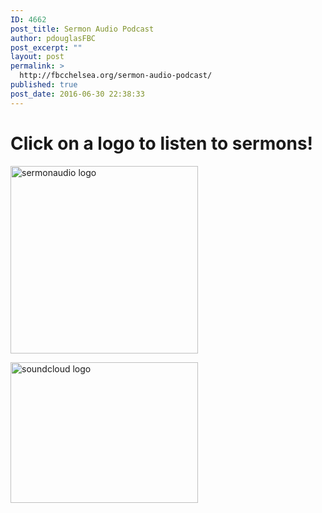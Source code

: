 ```yaml
---
ID: 4662
post_title: Sermon Audio Podcast
author: pdouglasFBC
post_excerpt: ""
layout: post
permalink: >
  http://fbcchelsea.org/sermon-audio-podcast/
published: true
post_date: 2016-06-30 22:38:33
---
```

<h1>Click on a logo to listen to sermons!</h1>

<a href="http://www.sermonaudio.com/source_detail.asp?sourceid=fbcchelsea" target="_blank" title="Opens a new window to sermonaudio.com"><img src="http://fbcchelsea.org/wp-content/uploads/2016/06/sermonaudio-logo-300x300.jpg" alt="sermonaudio logo" width="300" height="300" class="alignleft size-medium wp-image-4679" /></a>

<a href="https://soundcloud.com/media-minister/" target="_blank" title="Opens a new window to soundcloud.com"><img src="http://fbcchelsea.org/wp-content/uploads/2016/06/soundcloud-logo-300x225.png" alt="soundcloud logo" width="300" height="225" class="alignnone size-medium wp-image-4680" /></a>